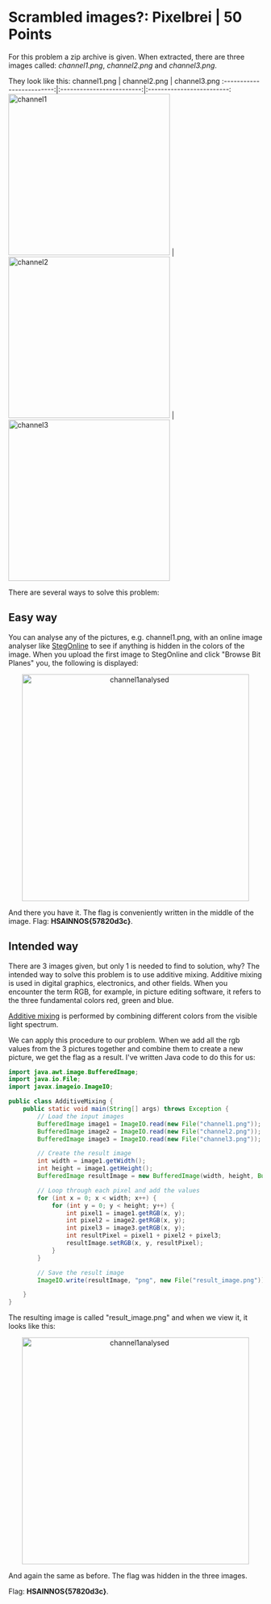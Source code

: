 # Scrambled images?: Pixelbrei | 50 Points
For this problem a zip archive is given. When extracted, there are three images called: *channel1.png*, *channel2.png* and *channel3.png*.

They look like this: 
channel1.png             |  channel2.png          |  channel3.png
:-------------------------:|:-------------------------:|:-------------------------:
<img src="https://user-images.githubusercontent.com/118717731/220289624-2ca4b6ea-91d2-43ad-b9f3-508626d1a962.png" alt="channel1" width="320"/>  |  <img src="https://user-images.githubusercontent.com/118717731/220290496-c0526bd2-f2df-497b-9cf3-c08457cf7861.png" alt="channel2" width="320"/> |  <img src="https://user-images.githubusercontent.com/118717731/220290939-8513a6a9-77b9-4147-a9e0-f3300f7e3d7a.png" alt="channel3" width="320"/>

There are several ways to solve this problem:

## Easy way 
You can analyse any of the pictures, e.g. channel1.png, with an online image analyser like [StegOnline](https://stegonline.georgeom.net/image) to see if anything is 
hidden in the colors of the image. When you upload the first image to StegOnline and click "Browse Bit Planes" you, the following is displayed:

<p align="center">
  <img src="https://user-images.githubusercontent.com/118717731/220293419-99115363-b7d5-495b-aefb-3767d70b969e.png" alt="channel1analysed" width="450"/>
</p>

And there you have it. The flag is conveniently written in the middle of the image. Flag: **HSAINNOS{57820d3c}**.

## Intended way
There are 3 images given, but only 1 is needed to find to solution, why? The intended way to solve this problem is to use additive mixing. Additive mixing is used 
in digital graphics, electronics, and other fields. When you encounter the term RGB, for example, in picture editing software, it refers to the three fundamental 
colors red, green and blue.

[Additive mixing](https://en.wikipedia.org/wiki/Additive_color) is performed by combining different colors from the visible light spectrum.

We can apply this procedure to our problem. When we add all the rgb values from the 3 pictures together and combine them to create a new picture, we get the flag as
a result. 
I've written Java code to do this for us:

```Java
import java.awt.image.BufferedImage;
import java.io.File;
import javax.imageio.ImageIO;

public class AdditiveMixing {
    public static void main(String[] args) throws Exception {
        // Load the input images
        BufferedImage image1 = ImageIO.read(new File("channel1.png"));
        BufferedImage image2 = ImageIO.read(new File("channel2.png"));
        BufferedImage image3 = ImageIO.read(new File("channel3.png"));

        // Create the result image
        int width = image1.getWidth();
        int height = image1.getHeight();
        BufferedImage resultImage = new BufferedImage(width, height, BufferedImage.TYPE_INT_ARGB);

        // Loop through each pixel and add the values
        for (int x = 0; x < width; x++) {
            for (int y = 0; y < height; y++) {
                int pixel1 = image1.getRGB(x, y);
                int pixel2 = image2.getRGB(x, y);
                int pixel3 = image3.getRGB(x, y);
                int resultPixel = pixel1 + pixel2 + pixel3;
                resultImage.setRGB(x, y, resultPixel);
            }
        }

        // Save the result image
        ImageIO.write(resultImage, "png", new File("result_image.png"));

    }
}
```

The resulting image is called "result_image.png" and when we view it, it looks like this:
<p align="center">
  <img src="https://user-images.githubusercontent.com/118717731/220298891-2a4b2c58-67d4-4514-8c0b-b4322997dfc0.png" alt="channel1analysed" width="450"/>
</p>

And again the same as before. The flag was hidden in the three images. 

Flag: **HSAINNOS{57820d3c}**.

